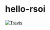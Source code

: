 # hello-rsoi

[![Travis](https://img.shields.io/travis/Otradaa/hello-rsoi.svg)](https://travis-ci.org/Otradaa/hello-rsoi)

